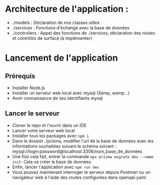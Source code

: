 # Architecture de l'application :
- ./models : Déclaration de nos classes utiles 
- ./services : Fonctions d'échange avec la base de données 
- ./controllers : Appel des fonctions de ./services, déclaration des routes et contrôles de surface (à implémenter)

# Lancement de l'application

## Prérequis 
- Installer Node.js 
- Installer un serveur web local avec mysql (Xamp, wamp...)
- Avoir connaissance de ses identifiants mysql

## Lancer le serveur
- Cloner le repo et l'ouvrir dans un IDE
- Lancer votre serveur web local
- Installer tous les packages avec `npm i`
- Dans le dossier ./prisma, modifier l'url de la base de données avec les informations souhaitées suivant le schéma suivant : mysql://login:password@localhost:3306/nom_base_de_données
- Une fois cela fait, entrer la commande `npx prisma migrate dev --name init`. Cela va créer la base de données.
- Enfin, lancer l'application avec `npm run dev` 
- Vous pouvez maintenant interroger le serveur depuis Postman ou un navigateur web à l'aide des routes configurées dans openapi.yaml
 